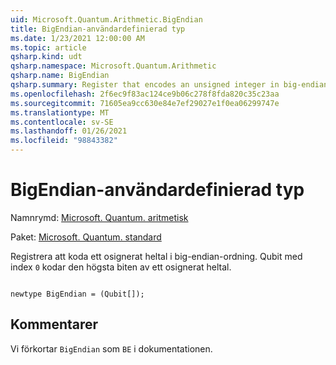 ```yaml
---
uid: Microsoft.Quantum.Arithmetic.BigEndian
title: BigEndian-användardefinierad typ
ms.date: 1/23/2021 12:00:00 AM
ms.topic: article
qsharp.kind: udt
qsharp.namespace: Microsoft.Quantum.Arithmetic
qsharp.name: BigEndian
qsharp.summary: Register that encodes an unsigned integer in big-endian order. The qubit with index `0` encodes the highest bit of an unsigned integer.
ms.openlocfilehash: 2f6ec9f83ac124ce9b06c278f8fda820c35c23aa
ms.sourcegitcommit: 71605ea9cc630e84e7ef29027e1f0ea06299747e
ms.translationtype: MT
ms.contentlocale: sv-SE
ms.lasthandoff: 01/26/2021
ms.locfileid: "98843382"
---
```

# <a name="bigendian-user-defined-type"></a>BigEndian-användardefinierad typ

Namnrymd: [Microsoft. Quantum. aritmetisk](xref:Microsoft.Quantum.Arithmetic)

Paket: [Microsoft. Quantum. standard](https://nuget.org/packages/Microsoft.Quantum.Standard)


Registrera att koda ett osignerat heltal i big-endian-ordning. Qubit med index `0` kodar den högsta biten av ett osignerat heltal.

```qsharp

newtype BigEndian = (Qubit[]);
```



## <a name="remarks"></a>Kommentarer

Vi förkortar `BigEndian` som `BE` i dokumentationen.